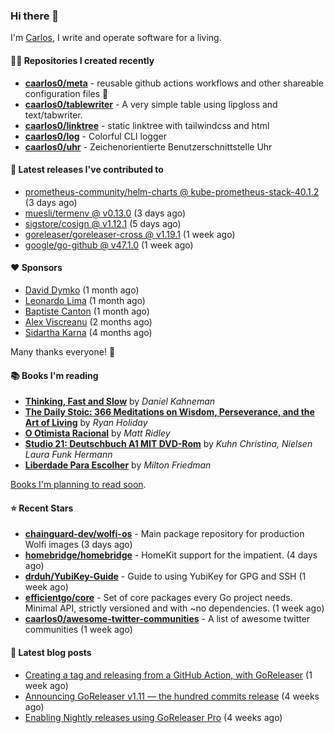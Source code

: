 ### Hi there 👋

I'm [Carlos](https://caarlos0.dev), I write and operate software for a living.

#### 👨‍💻 Repositories I created recently
- **[caarlos0/meta](https://github.com/caarlos0/meta)** - reusable github actions workflows and other shareable configuration files 🫥
- **[caarlos0/tablewriter](https://github.com/caarlos0/tablewriter)** - A very simple table using lipgloss and text/tabwriter.
- **[caarlos0/linktree](https://github.com/caarlos0/linktree)** - static linktree with tailwindcss and html
- **[caarlos0/log](https://github.com/caarlos0/log)** - Colorful CLI logger
- **[caarlos0/uhr](https://github.com/caarlos0/uhr)** - Zeichenorientierte Benutzerschnittstelle Uhr

#### 🚀 Latest releases I've contributed to


- [prometheus-community/helm-charts @ kube-prometheus-stack-40.1.2](https://github.com/prometheus-community/helm-charts/releases/tag/kube-prometheus-stack-40.1.2) (3 days ago)
- [muesli/termenv @ v0.13.0](https://github.com/muesli/termenv/releases/tag/v0.13.0) (3 days ago)
- [sigstore/cosign @ v1.12.1](https://github.com/sigstore/cosign/releases/tag/v1.12.1) (5 days ago)
- [goreleaser/goreleaser-cross @ v1.19.1](https://github.com/goreleaser/goreleaser-cross/releases/tag/v1.19.1) (1 week ago)
- [google/go-github @ v47.1.0](https://github.com/google/go-github/releases/tag/v47.1.0) (1 week ago)

#### ❤️ Sponsors
- [David Dymko](https://github.com/ddymko) (1 month ago)
- [Leonardo Lima](https://github.com/leozz37) (1 month ago)
- [Baptiste Canton](https://github.com/batmac) (1 month ago)
- [Alex Viscreanu](https://github.com/aexvir) (2 months ago)
- [Sidartha Karna](https://github.com/sidarthakarna) (4 months ago)

Many thanks everyone! 🙏

#### 📚 Books I'm reading
- **[Thinking, Fast and Slow](https://www.goodreads.com/book/show/13135899-thinking-fast-and-slow)** by _Daniel Kahneman_
- **[The Daily Stoic: 366 Meditations on Wisdom, Perseverance, and the Art of Living](https://www.goodreads.com/book/show/29093292-the-daily-stoic)** by _Ryan Holiday_
- **[O Otimista Racional](https://www.goodreads.com/book/show/32706964-o-otimista-racional)** by _Matt Ridley_
- **[Studio 21: Deutschbuch A1 MIT DVD-Rom](https://www.goodreads.com/book/show/25495148-studio-21)** by _Kuhn Christina, Nielsen Laura Funk Hermann_
- **[Liberdade Para Escolher](https://www.goodreads.com/book/show/17238591-liberdade-para-escolher)** by _Milton Friedman_

[Books I'm planning to read soon](https://www.amazon.com.br/hz/wishlist/ls/EB8P7VS717SV).

#### ⭐ Recent Stars


- **[chainguard-dev/wolfi-os](https://github.com/chainguard-dev/wolfi-os)** - Main package repository for production Wolfi images (3 days ago)
- **[homebridge/homebridge](https://github.com/homebridge/homebridge)** - HomeKit support for the impatient. (4 days ago)
- **[drduh/YubiKey-Guide](https://github.com/drduh/YubiKey-Guide)** - Guide to using YubiKey for GPG and SSH (1 week ago)
- **[efficientgo/core](https://github.com/efficientgo/core)** - Set of core packages every Go project needs. Minimal API, strictly versioned and with ~no dependencies. (1 week ago)
- **[caarlos0/awesome-twitter-communities](https://github.com/caarlos0/awesome-twitter-communities)** - A list of awesome twitter communities (1 week ago)

#### 📄 Latest blog posts
- [Creating a tag and releasing from a GitHub Action, with GoReleaser](https://carlosbecker.com/posts/goreleaser-create-tag-action/) (1 week ago)
- [Announcing GoReleaser v1.11 — the hundred commits release](https://carlosbecker.com/posts/goreleaser-v1.11/) (4 weeks ago)
- [Enabling Nightly releases using GoReleaser Pro](https://carlosbecker.com/posts/goreleaser-nightly/) (4 weeks ago)
